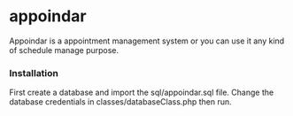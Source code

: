 # appoindar
Appoindar is a appointment management system or you can use  it any kind of schedule manage purpose.

### Installation
First create a database and import the sql/appoindar.sql file.
Change the database credentials in classes/databaseClass.php then run.


